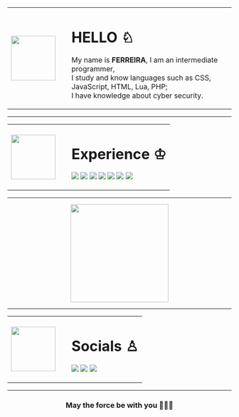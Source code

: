 <table>
  <tr>
    <td width="120">
      <img src="https://static.wikia.nocookie.net/minecraft_gamepedia/images/d/d1/Enchanted_Diamond_Sword.gif/revision/latest?cb=20201118111712" width="100" />
    </td>
    <td>
      <h1>HELLO ♘</h1>
      <p>
    
My name is <b>FERREIRA</b>, I am an intermediate programmer,<br> I study and know languages ​​such as CSS, JavaScript, HTML, Lua, PHP;<br> I have knowledge about cyber security.
      </p>
    </td>
  </tr>
</table>

<p align="center">
<hr>
</p>

<table>
  <tr>
    <td width="120">
      <img src="https://minecraft.wiki/images/thumb/Enchanted_Diamond_Pickaxe.gif/120px-Enchanted_Diamond_Pickaxe.gif?c7aaa" width="100" />
    </td>
    <td>
      <h1>Experience ♔</h1>
      <p>
     <img src="https://img.shields.io/badge/python-3670A0?style=for-the-badge&logo=python&logoColor=ffdd54"/>
     <img src="https://img.shields.io/badge/HTML5-E34F26?style=for-the-badge&logo=html5&logoColor=white"/>
     <img src="https://img.shields.io/badge/VSCode-0078d7?style=for-the-badge&logo=visual%20studio%20code&logoColor=white"/>
     <img src="https://img.shields.io/badge/Canva-00C4CC?style=for-the-badge&logo=canva&logoColor=white"/>
     <img src="https://img.shields.io/badge/PHP-777BB4?style=for-the-badge&logo=php&logoColor=white"/>
     <img src="https://img.shields.io/badge/Linux-E34F26?style=for-the-badge&logo=linux&logoColor=black"/>
     <img src="	https://img.shields.io/badge/Java-ED8B00?style=for-the-badge&logo=java&logoColor=white"/>
      </p>
    </td>
  </tr>
</table>

<p align="center">
<hr>
</p>

<div align="center">
  <img src="https://preview.redd.it/64rdrjmesq761.gif?width=704&auto=webp&s=e3543323e9ff8e5addac3fcb24ef1fdeb4775fab" width="220" />
</div>

<p align="center">
 <hr>
</p>

<table align="center">
  <tr>
    <td width="120">
      <img src="https://static.wikia.nocookie.net/minecraft_gamepedia/images/c/c1/Enchanted_Diamond_Shovel.gif/revision/latest?cb=20201118111657" width="100" />
    </td>
    <td>
      <h1>Socials ♙</h1>
      <p>
      <a href=""><img src="https://img.shields.io/badge/Gmail-D14836?style=for-the-badge&logo=gmail&logoColor=white"/></a>
      <a href=""><img src="https://img.shields.io/badge/GitHub-100000?style=for-the-badge&logo=github&logoColor=white"/></a>
      <a href=""><img src="https://img.shields.io/badge/LinkedIn-0A66C2?style=for-the-badge&logo=linkedin&logoColor=white"/></a>
      </p>
    </td>
  </tr>
</table>

<p align="center">
 <hr>
</p>

<h3 align="center">May the force be with you 🧙🏼‍♂️</h3>
